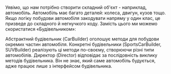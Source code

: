 Уявімо, що нам потрібно створити складний об'єкт - наприклад, автомобіль. Автомобіль має багато деталей: колеса, двигун, кузов тощо. Якщо логіку побудови автомобіля закодувати напряму у один клас, це призведе до складного й негнучкого коду. Замість цього ми можемо скористатися «Будівельником»:

Абстрактний будівельник (CarBuilder) оголошує методи для побудови окремих частин автомобіля.
Конкретні будівельники (SportsCarBuilder, SUVBuilder) реалізують ці методи по-своєму, створюючи різні типи автомобілів.
Директор (Director) відповідає за послідовність виклику методів будівельника. Він не знає, який саме автомобіль будується, адже працює лише з інтерфейсом будівельника.
